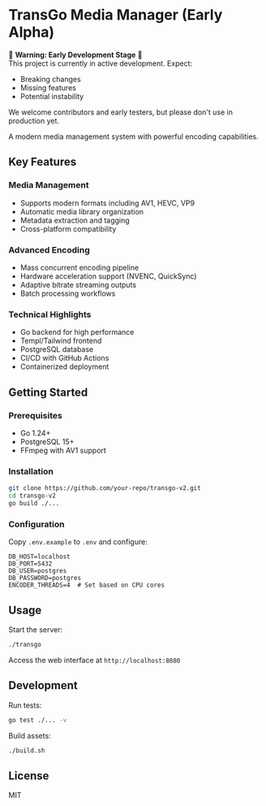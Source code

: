 # TransGo Media Manager (Early Alpha)

🚧 **Warning: Early Development Stage** 🚧  
This project is currently in active development. Expect:
- Breaking changes
- Missing features
- Potential instability

We welcome contributors and early testers, but please don't use in production yet.

A modern media management system with powerful encoding capabilities.

## Key Features

### Media Management
- Supports modern formats including AV1, HEVC, VP9  
- Automatic media library organization
- Metadata extraction and tagging
- Cross-platform compatibility

### Advanced Encoding
- Mass concurrent encoding pipeline  
- Hardware acceleration support (NVENC, QuickSync)  
- Adaptive bitrate streaming outputs  
- Batch processing workflows  

### Technical Highlights
- Go backend for high performance  
- Templ/Tailwind frontend  
- PostgreSQL database  
- CI/CD with GitHub Actions  
- Containerized deployment  

## Getting Started

### Prerequisites
- Go 1.24+  
- PostgreSQL 15+  
- FFmpeg with AV1 support  

### Installation
```bash
git clone https://github.com/your-repo/transgo-v2.git
cd transgo-v2
go build ./...
```

### Configuration
Copy `.env.example` to `.env` and configure:
```env
DB_HOST=localhost
DB_PORT=5432
DB_USER=postgres
DB_PASSWORD=postgres
ENCODER_THREADS=4  # Set based on CPU cores
```

## Usage
Start the server:
```bash
./transgo
```

Access the web interface at `http://localhost:8080`

## Development
Run tests:
```bash
go test ./... -v
```

Build assets:
```bash
./build.sh
```

## License
MIT
